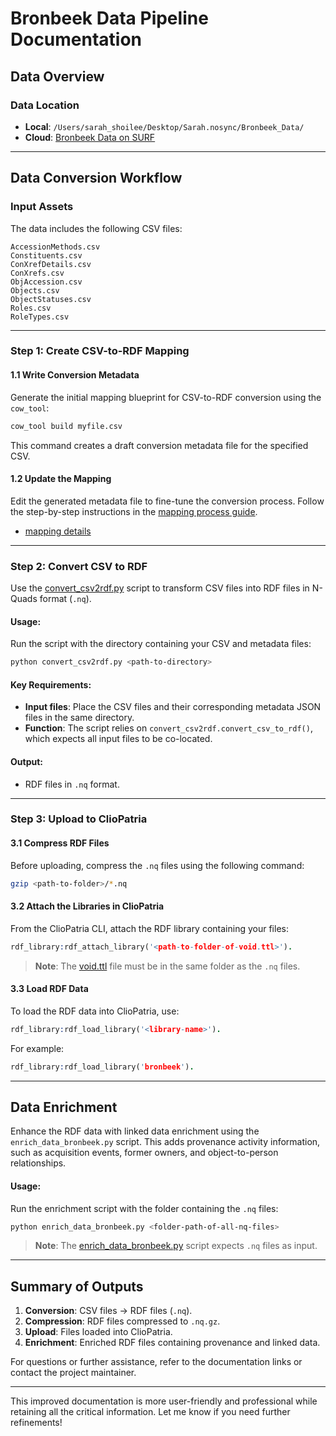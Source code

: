 # Bronbeek Data Pipeline Documentation

## Data Overview

### Data Location
- **Local**: `/Users/sarah_shoilee/Desktop/Sarah.nosync/Bronbeek_Data/`  
- **Cloud**: [Bronbeek Data on SURF](https://vu.data.surfsara.nl/index.php/f/142262424)

---

## Data Conversion Workflow

### Input Assets
The data includes the following CSV files:

```
AccessionMethods.csv
Constituents.csv
ConXrefDetails.csv
ConXrefs.csv
ObjAccession.csv
Objects.csv
ObjectStatuses.csv
Roles.csv
RoleTypes.csv
```

---

### Step 1: Create CSV-to-RDF Mapping

#### 1.1 Write Conversion Metadata
Generate the initial mapping blueprint for CSV-to-RDF conversion using the `cow_tool`:

```bash
cow_tool build myfile.csv
```

This command creates a draft conversion metadata file for the specified CSV.

#### 1.2 Update the Mapping
Edit the generated metadata file to fine-tune the conversion process. Follow the step-by-step instructions in the [mapping process guide](./cow_process.md).
- [mapping details](https://docs.google.com/document/d/12hXBqdUr_LVh96ltt8DTXUMrewWByzCNndjEBMzqAis/edit?usp=sharing)

---

### Step 2: Convert CSV to RDF

Use the [convert_csv2rdf.py](convert_csv2rdf.py) script to transform CSV files into RDF files in N-Quads format (`.nq`).

#### Usage:
Run the script with the directory containing your CSV and metadata files:

```bash
python convert_csv2rdf.py <path-to-directory>
```

#### Key Requirements:
- **Input files**: Place the CSV files and their corresponding metadata JSON files in the same directory.
- **Function**: The script relies on `convert_csv2rdf.convert_csv_to_rdf()`, which expects all input files to be co-located.

#### Output:
- RDF files in `.nq` format.

---

### Step 3: Upload to ClioPatria

#### 3.1 Compress RDF Files
Before uploading, compress the `.nq` files using the following command:

```bash
gzip <path-to-folder>/*.nq
```

#### 3.2 Attach the Libraries in ClioPatria
From the ClioPatria CLI, attach the RDF library containing your files:

```prolog
rdf_library:rdf_attach_library('<path-to-folder-of-void.ttl>').
```

> **Note**: The [void.ttl](void.ttl) file must be in the same folder as the `.nq` files.

#### 3.3 Load RDF Data
To load the RDF data into ClioPatria, use:

```prolog
rdf_library:rdf_load_library('<library-name>').
```
For example:
```prolog
rdf_library:rdf_load_library('bronbeek').
```

---

## Data Enrichment

Enhance the RDF data with linked data enrichment using the `enrich_data_bronbeek.py` script. This adds provenance activity information, such as acquisition events, former owners, and object-to-person relationships.

#### Usage:
Run the enrichment script with the folder containing the `.nq` files:

```bash
python enrich_data_bronbeek.py <folder-path-of-all-nq-files>
```

> **Note**: The [enrich_data_bronbeek.py](enrich_data_bronbeek.py) script expects `.nq` files as input.

---

## Summary of Outputs

1. **Conversion**: CSV files → RDF files (`.nq`).
2. **Compression**: RDF files compressed to `.nq.gz`.
3. **Upload**: Files loaded into ClioPatria.
4. **Enrichment**: Enriched RDF files containing provenance and linked data.

For questions or further assistance, refer to the documentation links or contact the project maintainer.

--- 

This improved documentation is more user-friendly and professional while retaining all the critical information. Let me know if you need further refinements!